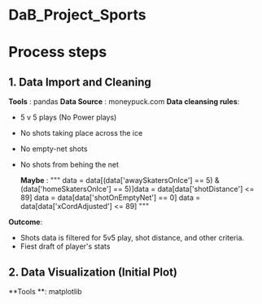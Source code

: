 # DaB_Project_Sports


# Process steps

## 1. Data Import and Cleaning
**Tools** : pandas
**Data Source** : moneypuck.com
**Data cleansing rules**: 
  - 5 v 5 plays (No Power plays)
  - No shots taking place across the ice
  - No empty-net shots
  - No shots from behing the net

    **Maybe** :
"""
data = data[(data['awaySkatersOnIce'] == 5) & (data['homeSkatersOnIce'] == 5)]data = data[data['shotDistance'] <= 89]
data = data[data['shotOnEmptyNet'] == 0]
data = data[data['xCordAdjusted'] <= 89]
"""

**Outcome**: 
  - Shots data is filtered for 5v5 play, shot distance, and other criteria.
  - Fiest draft of player's stats


## 2. Data Visualization (Initial Plot)
**Tools **: matplotlib
